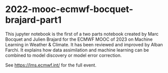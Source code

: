 # 2022-mooc-ecmwf-bocquet-brajard-part1

This jupyter notebook is the first of a two parts notebook created by Marc Bocquet and Julien Brajard
for the ECMWF MOOC of 2023 on Machine Learning in Weather & Climate. It has been reviewed and improved by Alban Farchi.
It explains how data assimilation and machine learning can be combined to model discovery or model error correction.

See https://lms.ecmwf.int/ for the full event.

